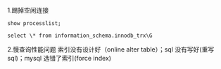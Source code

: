 1.踢掉空闲连接

```
show processlist;

select \* from information_schema.innodb_trx\G
```

2.慢查询性能问题
索引没有设计好（online alter table）；sql 没有写好(重写 sql)；mysql 选错了索引(force index)
